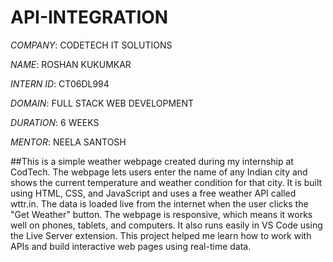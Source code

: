 # API-INTEGRATION

*COMPANY*: CODETECH IT SOLUTIONS

*NAME*: ROSHAN KUKUMKAR

*INTERN ID*: CT06DL994

*DOMAIN*: FULL STACK WEB DEVELOPMENT

*DURATION*: 6 WEEKS

*MENTOR*: NEELA SANTOSH

##This is a simple weather webpage created during my internship at CodTech. The webpage lets users enter the name of any Indian city and shows the current temperature and weather condition for that city.
It is built using HTML, CSS, and JavaScript and uses a free weather API called wttr.in. The data is loaded live from the internet when the user clicks the "Get Weather" button.
The webpage is responsive, which means it works well on phones, tablets, and computers. It also runs easily in VS Code using the Live Server extension.
This project helped me learn how to work with APIs and build interactive web pages using real-time data.

